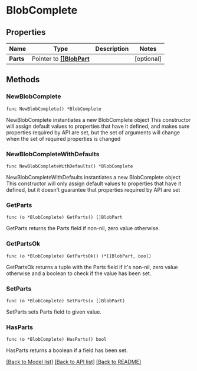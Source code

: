 # BlobComplete

## Properties

Name | Type | Description | Notes
------------ | ------------- | ------------- | -------------
**Parts** | Pointer to [**[]BlobPart**](BlobPart.md) |  | [optional] 

## Methods

### NewBlobComplete

`func NewBlobComplete() *BlobComplete`

NewBlobComplete instantiates a new BlobComplete object
This constructor will assign default values to properties that have it defined,
and makes sure properties required by API are set, but the set of arguments
will change when the set of required properties is changed

### NewBlobCompleteWithDefaults

`func NewBlobCompleteWithDefaults() *BlobComplete`

NewBlobCompleteWithDefaults instantiates a new BlobComplete object
This constructor will only assign default values to properties that have it defined,
but it doesn't guarantee that properties required by API are set

### GetParts

`func (o *BlobComplete) GetParts() []BlobPart`

GetParts returns the Parts field if non-nil, zero value otherwise.

### GetPartsOk

`func (o *BlobComplete) GetPartsOk() (*[]BlobPart, bool)`

GetPartsOk returns a tuple with the Parts field if it's non-nil, zero value otherwise
and a boolean to check if the value has been set.

### SetParts

`func (o *BlobComplete) SetParts(v []BlobPart)`

SetParts sets Parts field to given value.

### HasParts

`func (o *BlobComplete) HasParts() bool`

HasParts returns a boolean if a field has been set.


[[Back to Model list]](../README.md#documentation-for-models) [[Back to API list]](../README.md#documentation-for-api-endpoints) [[Back to README]](../README.md)



